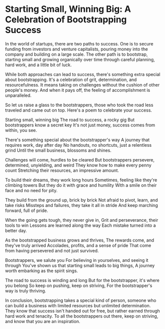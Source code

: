 # Starting Small, Winning Big: A Celebration of Bootstrapping Success

In the world of startups, there are two paths to success. One is to secure funding from investors and venture capitalists, pouring money into the company and building on a large scale. The other path is to bootstrap, starting small and growing organically over time through careful planning, hard work, and a little bit of luck.

While both approaches can lead to success, there's something extra special about bootstrapping. It's a celebration of grit, determination, and resourcefulness. It means taking on challenges without the cushion of other people's money. And when it pays off, the feeling of accomplishment is unparalleled.

So let us raise a glass to the bootstrappers, those who took the road less traveled and came out on top. Here's a poem to celebrate your success.

Starting small, winning big
The road to success, a rocky gig
But bootstrappers know a secret key
It's not just money, success comes from within, you see.

There's something special about the bootstrapper's way
A journey that requires work, day after day
No handouts, no shortcuts, just a relentless grind
Until the small business, blossoms and shines.

Challenges will come, hurdles to be cleared
But bootstrappers persevere, determined, unyielding, and weird
They know how to make every penny count
Stretching their resources, an impressive amount.

To build their dreams, they work long hours
Sometimes, feeling like they're climbing towers
But they do it with grace and humility
With a smile on their face and no need for pity.

They build from the ground up, brick by brick
Not afraid to pivot, learn, and take risks
Missteps and failures, they take it all in stride
And keep marching forward, full of pride.

When the going gets tough, they never give in,
Grit and perseverance, their tools to win
Lessons are learned along the way
Each mistake turned into a better day.

As the bootstrapped business grows and thrives,
The rewards come, and they've truly arrived
Accolades, profits, and a sense of pride
That come from having persevered and not just survived.

Bootstrappers, we salute you
For believing in yourselves, and seeing it through
You've shown us that starting small leads to big things,
A journey worth embarking as the spirit sings.

The road to success is winding and long
But for the bootstrapper, it's where you belong
So keep on pushing, keep on striving,
For the bootstrapper's way is truly thriving.

In conclusion, bootstrapping takes a special kind of person, someone who can build a business with limited resources but unlimited determination. They know that success isn't handed out for free, but rather earned through hard work and tenacity. To all the bootstrappers out there, keep on striving, and know that you are an inspiration.